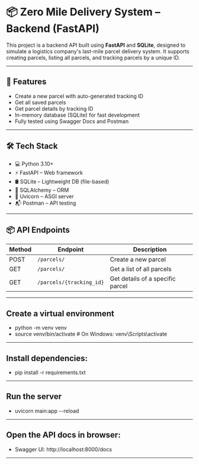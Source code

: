 # 📦 Zero Mile Delivery System – Backend (FastAPI)

This project is a backend API built using **FastAPI** and **SQLite**, designed to simulate a logistics company's last-mile parcel delivery system. It supports creating parcels, listing all parcels, and tracking parcels by a unique ID.

---

## 🚀 Features

- Create a new parcel with auto-generated tracking ID
- Get all saved parcels
- Get parcel details by tracking ID
- In-memory database (SQLite) for fast development
- Fully tested using Swagger Docs and Postman

---

## 🛠️ Tech Stack

- 💻 Python 3.10+
- ⚡ FastAPI – Web framework
- 🛢️ SQLite – Lightweight DB (file-based)
- 🔧 SQLAlchemy – ORM
- 🔁 Uvicorn – ASGI server
- 📬 Postman – API testing

---

## 📦 API Endpoints

| Method | Endpoint                 | Description                      |
| ------ | ------------------------ | -------------------------------- |
| POST   | `/parcels/`              | Create a new parcel              |
| GET    | `/parcels/`              | Get a list of all parcels        |
| GET    | `/parcels/{tracking_id}` | Get details of a specific parcel |

---

## Create a virtual environment

- python -m venv venv
- source venv/bin/activate # On Windows: venv\Scripts\activate

---

## Install dependencies:

- pip install -r requirements.txt

---

## Run the server

- uvicorn main:app --reload

---

## Open the API docs in browser:

- Swagger UI: http://localhost:8000/docs

---
